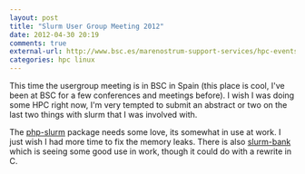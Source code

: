 ```yaml
---
layout: post
title: "Slurm User Group Meeting 2012"
date: 2012-04-30 20:19
comments: true
external-url: http://www.bsc.es/marenostrum-support-services/hpc-events-trainings/others/slurm-user-group-meeting-2012
categories: hpc linux
---
```


This time the usergroup meeting is in BSC in Spain (this place is
cool, I've been at BSC for a few conferences and meetings before). I
wish I was doing some HPC right now, I'm very tempted to submit an
abstract or two on the last two things with slurm that I was involved
with.

The [php-slurm](https://github.com/jcftang/php-slurm) package needs
some love, its somewhat in use at work. I just wish I had more time to
fix the memory leaks. There is also
[slurm-bank](https://github.com/jcftang/slurm-bank) which is seeing
some good use in work, though it could do with a rewrite in C.
